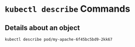 # `kubectl describe` Commands

## Details about an object

```bash
kubectl describe pod/my-apache-6f45bc5bd9-2kk67
```
